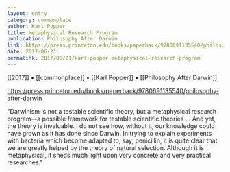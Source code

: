 ```yaml
---
layout: entry
category: commonplace
author: Karl Popper
title: Metaphysical Research Program
publication: Philosophy After Darwin
link: https://press.princeton.edu/books/paperback/9780691135540/philosophy-after-darwin
date: 2017-06-21
permalink: 2017/06/21/karl-popper-metaphysical-research-program
---
```


[[2017]] • [[commonplace]] • [[Karl Popper]] • [[Philosophy After Darwin]] 

https://press.princeton.edu/books/paperback/9780691135540/philosophy-after-darwin

"Darwinism is not a testable scientific theory, but a metaphysical research program—a possible framework for testable scientific theories … And yet, the theory is invaluable. I do not see how, without it, our knowledge could have grown as it has done since Darwin. In trying to explain experiments with bacteria which become adapted to, say, penicillin, it is quite clear that we are greatly helped by the theory of natural selection. Although it is metaphysical, it sheds much light upon very concrete and very practical researches."
